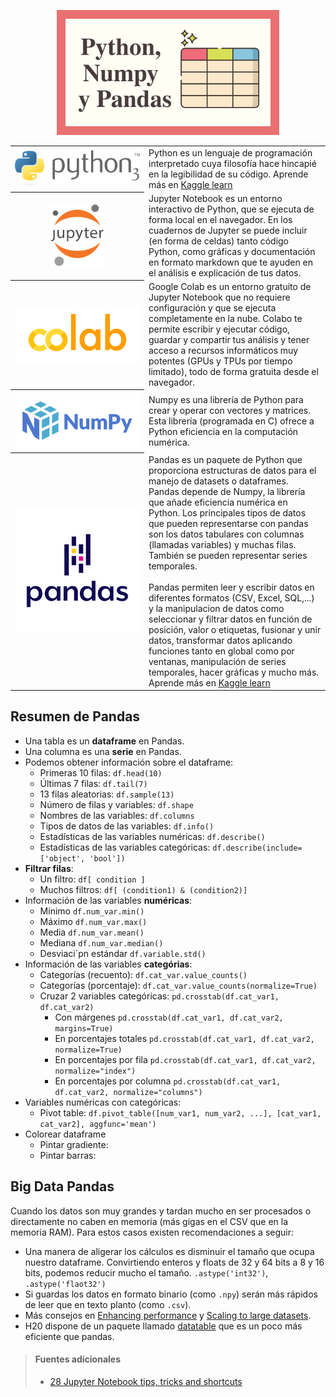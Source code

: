 <p align="center"><img src="../img/miniaturas YT/1-Pandas.png" height="200px"></p>

<table>
  <tr>
    <th width="200"><a href="https://www.python.org"><img src="../img/logos/Python.png"/></a></th>
    <td>Python es un lenguaje de programación interpretado cuya filosofía hace hincapié en la legibilidad de su código. Aprende más en <a href="https://www.kaggle.com/learn/python">Kaggle learn</a></td>
  </tr>
  <tr>
    <th><a href="https://jupyter.org"><img height="100" src="../img/logos/Jupyter.png"/></a></th>
    <td>Jupyter Notebook es un entorno interactivo de Python, que se ejecuta de forma local en el navegador. En los cuadernos de Jupyter se puede incluir (en forma de celdas) tanto código Python, como gráficas y documentación en formato markdown que te ayuden en el análisis e explicación de tus datos.</td>
  </tr>
  <tr>
    <th><a href="https://colab.research.google.com/notebooks/welcome.ipynb"><img src="../img/logos/Colab.png"/></a></th>
    <td>Google Colab es un entorno gratuito de Jupyter Notebook que no requiere configuración y que se ejecuta completamente en la nube. Colabo te permite escribir y ejecutar código, guardar y compartir tus análisis y tener acceso a recursos informáticos muy potentes (GPUs y TPUs por tiempo limitado), todo de forma gratuita desde el navegador.</td>
  </tr>
  <tr>
    <th width="200"><a href="https://www.python.org"><img src="../img/logos/NumPy.png"/></a></th>
    <td>Numpy es una librería de Python para crear y operar con vectores y matrices. Esta librería (programada en C) ofrece a Python eficiencia en la computación numérica.</td>
  </tr>
  <tr>
    <th width="200"><a href="https://pandas.pydata.org"><img src="../img/logos/Pandas.png"/></a></th>
    <td>Pandas es un paquete de Python que proporciona estructuras de datos para el manejo de datasets o dataframes. Pandas depende de Numpy, la librería que añade eficiencia numérica en Python. Los principales tipos de datos que pueden representarse con pandas son los datos tabulares con columnas (llamadas variables) y muchas filas. También se pueden representar series temporales.
<br><br>
Pandas permiten leer y escribir datos en diferentes formatos (CSV, Excel, SQL,...) y la  manipulacion de datos como seleccionar y filtrar datos en función de posición, valor o etiquetas, fusionar y unir datos, transformar datos aplicando funciones tanto en global como por ventanas, manipulación de series temporales, hacer gráficas y mucho más. Aprende más en <a href="https://www.kaggle.com/learn/pandas">Kaggle learn</a>
</td>
  </tr>
</table>




## Resumen de Pandas
- Una tabla es un **dataframe** en Pandas.
- Una columna es una **serie** en Pandas.
- Podemos obtener información sobre el dataframe:
  - Primeras 10 filas: `df.head(10)`
  - Últimas 7 filas: `df.tail(7)`
  - 13 filas aleatorias: `df.sample(13)`
  - Número de filas y variables: `df.shape`
  - Nombres de las variables: `df.columns`
  - Tipos de datos de las variables: `df.info()`
  - Estadísticas de las variables numéricas: `df.describe()`
  - Estadísticas de las variables categóricas: `df.describe(include=['object', 'bool'])`
- **Filtrar filas**:
  - Un filtro: `df[ condition ]`
  - Muchos filtros: `df[ (condition1) & (condition2)]`
- Información de las variables **numéricas**:
  - Mínimo `df.num_var.min()`
  - Máximo `df.num_var.max()`
  - Media `df.num_var.mean()`
  - Mediana `df.num_var.median()`
  - Desviaci´pn estándar `df.variable.std()`
- Información de las variables **categórias**:
  - Categorías (recuento): `df.cat_var.value_counts()`
  - Categorías (porcentaje): `df.cat_var.value_counts(normalize=True)`
  - Cruzar 2 variables categóricas: `pd.crosstab(df.cat_var1, df.cat_var2)`
    - Con márgenes `pd.crosstab(df.cat_var1, df.cat_var2, margins=True)`
    - En porcentajes totales `pd.crosstab(df.cat_var1, df.cat_var2, normalize=True)`
    - En porcentajes por fila `pd.crosstab(df.cat_var1, df.cat_var2, normalize="index")`
    - En porcentajes por columna `pd.crosstab(df.cat_var1, df.cat_var2, normalize="columns")`
- Variables numéricas con categóricas:
  - Pivot table: `df.pivot_table([num_var1, num_var2, ...], [cat_var1, cat_var2], aggfunc='mean')`
- Colorear dataframe
  - Pintar gradiente:
  - Pintar barras:

## Big Data Pandas

Cuando los datos son muy grandes y tardan mucho en ser procesados o directamente no caben en memoria (más gigas en el CSV que en la memoria RAM). Para estos casos existen recomendaciones a seguir:

- Una manera de aligerar los cálculos es disminuir el tamaño que ocupa nuestro dataframe. Convirtiendo enteros y floats de 32 y 64 bits a 8 y 16 bits, podemos reducir mucho el tamaño. `.astype('int32')`, `.astype('flaot32')`
- Si guardas los datos en formato binario (como `.npy`) serán más rápidos de leer que en texto planto (como `.csv`).
- Más consejos en [Enhancing performance](https://pandas.pydata.org/pandas-docs/stable/user_guide/enhancingperf.html) y [Scaling to large datasets](https://pandas.pydata.org/pandas-docs/stable/user_guide/scale.html).
- H20 dispone de un paquete llamado [datatable](https://github.com/h2oai/datatable) que es un poco más eficiente que pandas.

  
  
> #### Fuentes adicionales
> - [28 Jupyter Notebook tips, tricks and shortcuts](https://www.dataquest.io/blog/jupyter-notebook-tips-tricks-shortcuts)
